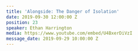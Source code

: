 ```yaml
---
title: 'Alongside: The Danger of Isolation'
date: 2019-09-30 12:00:00 Z
position: 23
speaker: Ethan Harrington
media: https://www.youtube.com/embed/U4BxerDiVzI
message_date: 2019-09-29 10:00:00 Z
---
```


